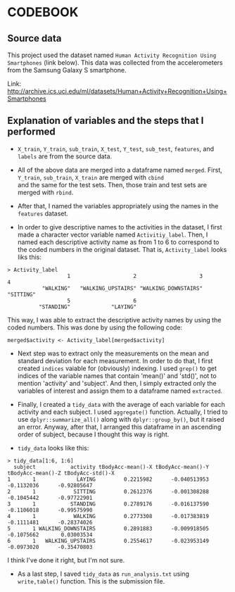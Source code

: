 # CODEBOOK

## Source data

This project used the dataset named `Human Activity Recognition Using Smartphones` (link below). This data was collected from the accelerometers from the Samsung Galaxy S smartphone.

Link: http://archive.ics.uci.edu/ml/datasets/Human+Activity+Recognition+Using+Smartphones

## Explanation of variables and the steps that I performed

- `X_train`, `Y_train`, `sub_train`, `X_test`, `Y_test`, `sub_test`, `features`, and `labels` are from the source data.

- All of the above data are merged into a dataframe named `merged`. First, `Y_train`, `sub_train`, `X_train` are merged with `cbind`<br> and the same for the test sets. Then, those train and test sets are merged with `rbind`.

- After that, I named the variables appropriately using the names in the `features` dataset.

- In order to give descriptive names to the activities in the dataset, I first made a character vector variable named `Activitiy_label`. Then, I named each descriptive activity name as from 1 to 6 to correspond to the coded numbers in the original dataset. That is, `Activity_label` looks liks this:

```
> Activity_label
                   1                    2                    3                    4 
           "WALKING"   "WALKING_UPSTAIRS" "WALKING_DOWNSTAIRS"            "SITTING" 
                   5                    6 
          "STANDING"             "LAYING"
```

This way, I was able to extract the descriptive activity names by using the coded numbers. This was done by using the following code:

```
merged$activity <- Activity_label[merged$activity]

```

- Next step was to extract only the measurements on the mean and standard deviation for each measurement. In order to do that, I first created `indices` vaiable for (obviously) indexing. I used `grep()` to get indices of the variable names that contain 'mean()' and 'std()', not to mention 'activity' and 'subject'. And then, I simply extracted only the variables of interest and assign them to a dataframe named `extracted`.

- Finally, I created a `tidy_data` with the average of each variable for each activity and each subject. I used `aggregate()` function. Actually, I tried to use `dplyr::summarize_all()` along with `dplyr::group_by()`, but it raised an error. Anyway, after that, I arranged this dataframe in an ascending order of subject, because I thought this way is right.

- `tidy_data` looks like this:

```
> tidy_data[1:6, 1:6]
  subject           activity tBodyAcc-mean()-X tBodyAcc-mean()-Y tBodyAcc-mean()-Z tBodyAcc-std()-X
1       1             LAYING         0.2215982      -0.040513953        -0.1132036      -0.92805647
2       1            SITTING         0.2612376      -0.001308288        -0.1045442      -0.97722901
3       1           STANDING         0.2789176      -0.016137590        -0.1106018      -0.99575990
4       1            WALKING         0.2773308      -0.017383819        -0.1111481      -0.28374026
5       1 WALKING_DOWNSTAIRS         0.2891883      -0.009918505        -0.1075662       0.03003534
6       1   WALKING_UPSTAIRS         0.2554617      -0.023953149        -0.0973020      -0.35470803
```

I think I've done it right, but I'm not sure.

- As a last step, I saved `tidy_data` as `run_analysis.txt` using `write,table()` function. This is the submission file.